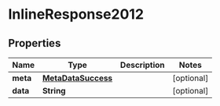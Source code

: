 

# InlineResponse2012

## Properties

Name | Type | Description | Notes
------------ | ------------- | ------------- | -------------
**meta** | [**MetaDataSuccess**](MetaDataSuccess.md) |  |  [optional]
**data** | **String** |  |  [optional]



